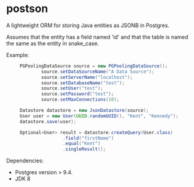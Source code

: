# postson

A lightweight ORM for storing Java entities as JSONB in Postgres.

Assumes that the entity has a field named 'id' and that the table is named the same as the entity in snake_case.

Example:
 ```java
      PGPoolingDataSource source = new PGPoolingDataSource();
              source.setDataSourceName("A Data Source");
              source.setServerName("localhost");
              source.setDatabaseName("test");
              source.setUser("test");
              source.setPassword("test");
              source.setMaxConnections(10);

      Datastore datastore = new JsonDatastore(source);
      User user = new User(UUID.randomUUID(), "Kent", "Kennedy");
      datastore.save(user);

      Optional<User> result = datastore.createQuery(User.class)
                      .field("firstName")
                      .equal("Kent")
                      .singleResult();
```
 Dependencies:
 * Postgres version > 9.4.
 * JDK 8